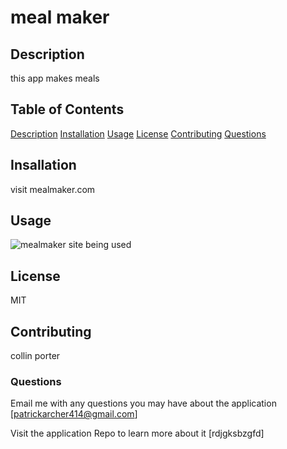 
  # meal maker

  ## Description
  this app makes meals
  
  ## Table of Contents
  [Description](README.md/#description)
  [Installation](README.md/#installation)
  [Usage](README.md/#usage)
  [License](README.md/#license)
  [Contributing](README.md/#contributing)
  [Questions](README.md/##questions)
 
  ## Insallation

  visit mealmaker.com
  
  ## Usage

  
  ![mealmaker site being used](assets/images/screenshot.png)
  
  ## License

  MIT
  
  ## Contributing

  collin porter
  
  ### Questions

  Email me with any questions you may have about the application<a href='mailto:patrickarcher414@gmail.com'> [patrickarcher414@gmail.com]</a>
  
  Visit the application Repo to learn more about it [rdjgksbzgfd]
